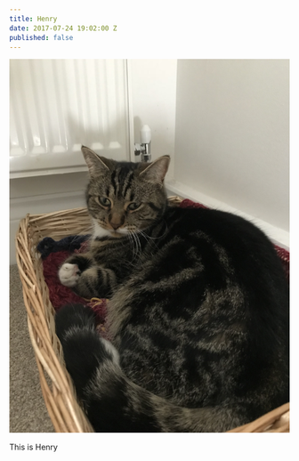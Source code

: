 ```yaml
---
title: Henry
date: 2017-07-24 19:02:00 Z
published: false
---
```


![image.jpg](/uploads/image.jpg)

This is Henry 